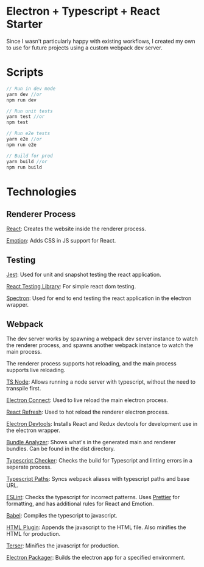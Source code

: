 # Electron + Typescript + React Starter
Since I wasn't particularly happy with existing workflows, I created my own to use for future projects using a custom webpack dev server.

# Scripts

```js
// Run in dev mode
yarn dev //or
npm run dev

// Run unit tests
yarn test //or
npm test

// Run e2e tests
yarn e2e //or
npm run e2e

// Build for prod
yarn build //or
npm run build
```

# Technologies

## Renderer Process

[React](https://www.npmjs.com/package/react): Creates the website inside the renderer process.

[Emotion](https://www.npmjs.com/package/@emotion/react): Adds CSS in JS support for React.

## Testing

[Jest](https://www.npmjs.com/package/jest): Used for unit and snapshot testing the react application.

[React Testing Library](https://www.npmjs.com/package/@testing-library/react): For simple react dom testing.

[Spectron](https://www.npmjs.com/package/spectron): Used for end to end testing the react application in the electron wrapper.

## Webpack
The dev server works by spawning a webpack dev server instance to watch the renderer process, and spawns another webpack instance to watch the main process.

The renderer process supports hot reloading, and the main process supports live reloading.

[TS Node](https://www.npmjs.com/package/ts-node): Allows running a node server with typescript, without the need to transpile first.

[Electron Connect](https://www.npmjs.com/package/electron-connect): Used to live reload the main electron process.

[React Refresh](https://www.npmjs.com/package/react-refresh): Used to hot reload the renderer electron process.

[Electron Devtools](https://www.npmjs.com/package/electron-devtools-installer): Installs React and Redux devtools for development use in the electron wrapper.

[Bundle Analyzer](https://www.npmjs.com/package/webpack-bundle-analyzer): Shows what's in the generated main and renderer bundles. Can be found in the dist directory.

[Typescript Checker](https://www.npmjs.com/package/fork-ts-checker-webpack-plugin): Checks the build for Typescript and linting errors in a seperate process.

[Typescript Paths](https://www.npmjs.com/package/tsconfig-paths-webpack-plugin): Syncs webpack aliases with typescript paths and base URL.

[ESLint](https://www.npmjs.com/package/eslint): Checks the typescript for incorrect patterns. Uses [Prettier](https://www.npmjs.com/package/prettier) for formatting, and has additional rules for React and Emotion.

[Babel](https://www.npmjs.com/package/@babel/core): Compiles the typescript to javascript.

[HTML Plugin](https://www.npmjs.com/package/html-webpack-plugin): Appends the javascript to the HTML file. Also minifies the HTML for production.

[Terser](https://www.npmjs.com/package/terser-webpack-plugin): Minifies the javascript for production.

[Electron Packager](https://www.npmjs.com/package/electron-packager): Builds the electron app for a specified environment.